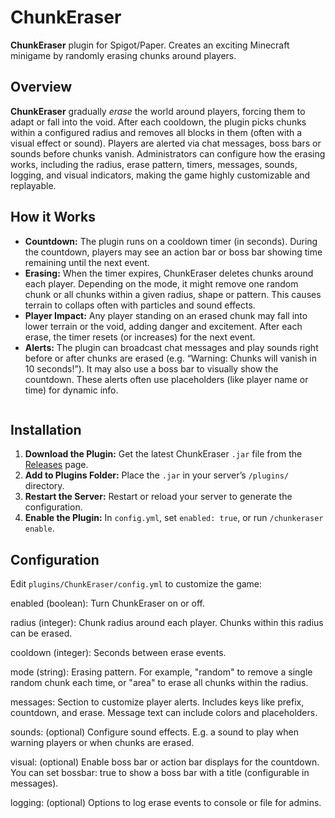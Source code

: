 ChunkEraser
========

**ChunkEraser** plugin for Spigot/Paper.  Creates an exciting Minecraft minigame by randomly erasing chunks around players.

## Overview

**ChunkEraser** gradually *erase* the world around players, forcing them to adapt or fall into the void. After each cooldown, the plugin picks chunks within a configured radius and removes all blocks in them (often with a visual effect or sound). Players are alerted via chat messages, boss bars or sounds before chunks vanish. Administrators can configure how the erasing works, including the radius, erase pattern, timers, messages, sounds, logging, and visual indicators, making the game highly customizable and replayable.

## How it Works

- **Countdown:** The plugin runs on a cooldown timer (in seconds). During the countdown, players may see an action bar or boss bar showing time remaining until the next event.
- **Erasing:** When the timer expires, ChunkEraser deletes chunks around each player. Depending on the mode, it might remove one random chunk or all chunks within a given radius, shape or pattern. This causes terrain to collaps often with particles and sound effects.
- **Player Impact:** Any player standing on an erased chunk may fall into lower terrain or the void, adding danger and excitement. After each erase, the timer resets (or increases) for the next event.
- **Alerts:** The plugin can broadcast chat messages and play sounds right before or after chunks are erased (e.g. “Warning: Chunks will vanish in 10 seconds!”). It may also use a boss bar to visually show the countdown. These alerts often use placeholders (like player name or time) for dynamic info.

<image placeholder>

## Installation  
1. **Download the Plugin:** Get the latest ChunkEraser `.jar` file from the [Releases](#) page.
2. **Add to Plugins Folder:** Place the `.jar` in your server’s `/plugins/` directory.
3. **Restart the Server:** Restart or reload your server to generate the configuration.
4. **Enable the Plugin:** In `config.yml`, set `enabled: true`, or run `/chunkeraser enable`.


## Configuration

Edit `plugins/ChunkEraser/config.yml` to customize the game:

enabled (boolean): Turn ChunkEraser on or off.

radius (integer): Chunk radius around each player. Chunks within this radius can be erased.

cooldown (integer): Seconds between erase events.

mode (string): Erasing pattern. For example, "random" to remove a single random chunk each time, or "area" to erase all chunks within the radius.

messages: Section to customize player alerts. Includes keys like prefix, countdown, and erase. Message text can include colors and placeholders.

sounds: (optional) Configure sound effects. E.g. a sound to play when warning players or when chunks are erased.

visual: (optional) Enable boss bar or action bar displays for the countdown. You can set bossbar: true to show a boss bar with a title (configurable in messages).

logging: (optional) Options to log erase events to console or file for admins.